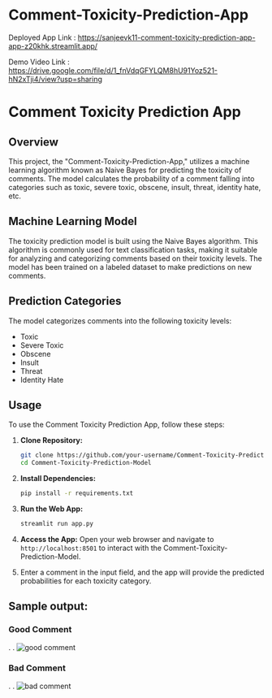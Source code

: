 # Comment-Toxicity-Prediction-App
Deployed App Link : https://sanjeevk11-comment-toxicity-prediction-app-app-z20khk.streamlit.app/


Demo Video Link : https://drive.google.com/file/d/1_fnVdqGFYLQM8hU91Yoz521-hN2xTji4/view?usp=sharing


# Comment Toxicity Prediction App

## Overview

This project, the "Comment-Toxicity-Prediction-App," utilizes a machine learning algorithm known as Naive Bayes for predicting the toxicity of comments. The model calculates the probability of a comment falling into categories such as toxic, severe toxic, obscene, insult, threat, identity hate, etc.

## Machine Learning Model

The toxicity prediction model is built using the Naive Bayes algorithm. This algorithm is commonly used for text classification tasks, making it suitable for analyzing and categorizing comments based on their toxicity levels. The model has been trained on a labeled dataset to make predictions on new comments.

## Prediction Categories

The model categorizes comments into the following toxicity levels:

- Toxic
- Severe Toxic
- Obscene
- Insult
- Threat
- Identity Hate

## Usage

To use the Comment Toxicity Prediction App, follow these steps:

1. **Clone Repository:**
   ```bash
   git clone https://github.com/your-username/Comment-Toxicity-Prediction-Model.git
   cd Comment-Toxicity-Prediction-Model
   ```

2. **Install Dependencies:**
   ```bash
   pip install -r requirements.txt
   ```

3. **Run the Web App:**
   ```bash
   streamlit run app.py
   ```

4. **Access the App:**
   Open your web browser and navigate to `http://localhost:8501` to interact with the Comment-Toxicity-Prediction-Model.

5. Enter a comment in the input field, and the app will provide the predicted probabilities for each toxicity category.

## Sample output:

### Good Comment
.
.
![good comment](https://github.com/user-attachments/assets/c7a0e4c9-6363-438f-8482-49f3ac83249f)


### Bad Comment
.
.
![bad comment](https://github.com/user-attachments/assets/de71f7f4-f887-4170-88cc-ca8b235fd4c4)


